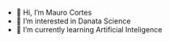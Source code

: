 - 👋 Hi, I’m Mauro Cortes
- 👀 I’m interested in Danata Science
- 🌱 I’m currently learning Artificial Inteligence

<!---
Mauro-CVO/Mauro-CVO is a ✨ special ✨ repository because its `README.md` (this file) appears on your GitHub profile.
You can click the Preview link to take a look at your changes.
--->
